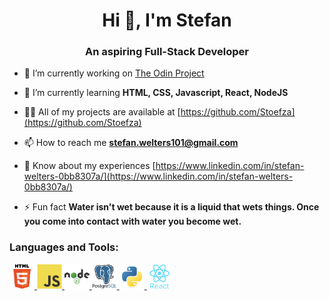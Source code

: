 <h1 align="center">Hi 👋, I'm Stefan</h1>
<h3 align="center">An aspiring Full-Stack Developer</h3>

- 🔭 I’m currently working on [The Odin Project](https://www.theodinproject.com)

- 🌱 I’m currently learning **HTML, CSS, Javascript, React, NodeJS**

- 👨‍💻 All of my projects are available at [https://github.com/Stoefza](https://github.com/Stoefza)

- 📫 How to reach me **stefan.welters101@gmail.com**

- 📄 Know about my experiences [https://www.linkedin.com/in/stefan-welters-0bb8307a/](https://www.linkedin.com/in/stefan-welters-0bb8307a/)

- ⚡ Fun fact **Water isn't wet because it is a liquid that wets things. Once you come into contact with water you become wet.**

<p align="left">
</p>

<h3 align="left">Languages and Tools:</h3>
<p align="left"> <a href="https://www.w3.org/html/" target="_blank" rel="noreferrer"> <img src="https://raw.githubusercontent.com/devicons/devicon/master/icons/html5/html5-original-wordmark.svg" alt="html5" width="40" height="40"/> </a> <a href="https://developer.mozilla.org/en-US/docs/Web/JavaScript" target="_blank" rel="noreferrer"> <img src="https://raw.githubusercontent.com/devicons/devicon/master/icons/javascript/javascript-original.svg" alt="javascript" width="40" height="40"/> </a> <a href="https://nodejs.org" target="_blank" rel="noreferrer"> <img src="https://raw.githubusercontent.com/devicons/devicon/master/icons/nodejs/nodejs-original-wordmark.svg" alt="nodejs" width="40" height="40"/> </a> <a href="https://www.postgresql.org" target="_blank" rel="noreferrer"> <img src="https://raw.githubusercontent.com/devicons/devicon/master/icons/postgresql/postgresql-original-wordmark.svg" alt="postgresql" width="40" height="40"/> </a> <a href="https://www.python.org" target="_blank" rel="noreferrer"> <img src="https://raw.githubusercontent.com/devicons/devicon/master/icons/python/python-original.svg" alt="python" width="40" height="40"/> </a> <a href="https://reactjs.org/" target="_blank" rel="noreferrer"> <img src="https://raw.githubusercontent.com/devicons/devicon/master/icons/react/react-original-wordmark.svg" alt="react" width="40" height="40"/> </a> </p>
